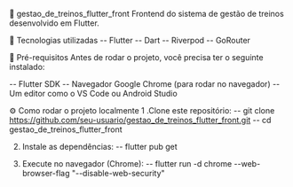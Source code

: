 📱 gestao_de_treinos_flutter_front
Frontend do sistema de gestão de treinos desenvolvido em Flutter.

🚀 Tecnologias utilizadas
-- Flutter
-- Dart
-- Riverpod
-- GoRouter

🧰 Pré-requisitos
Antes de rodar o projeto, você precisa ter o seguinte instalado:

-- Flutter SDK
-- Navegador Google Chrome (para rodar no navegador)
-- Um editor como o VS Code ou Android Studio

⚙️ Como rodar o projeto localmente
  1 .Clone este repositório:
  -- git clone https://github.com/seu-usuario/gestao_de_treinos_flutter_front.git
  -- cd gestao_de_treinos_flutter_front
  
  2. Instale as dependências:
  -- flutter pub get

  3. Execute no navegador (Chrome):
  -- flutter run -d chrome --web-browser-flag "--disable-web-security"
